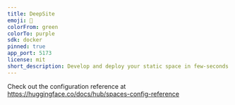 ```yaml
---
title: DeepSite
emoji: 🐳
colorFrom: green
colorTo: purple
sdk: docker
pinned: true
app_port: 5173
license: mit
short_description: Develop and deploy your static space in few-seconds
---
```


Check out the configuration reference at https://huggingface.co/docs/hub/spaces-config-reference
